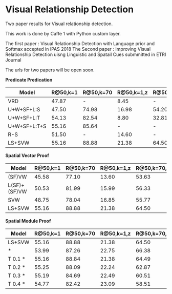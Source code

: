 # Visual Relationship Detection
Two paper results for Visual relationship detection. 

This work is done by Caffe 1 with Python custom layer.

The first paper : Visual Relationship Detection with Language prior and Softmax accepted in IPAS 2018
The Second paper : Improving Visual Relationship Detection uisng Linguistic and Spatail Cues submmitted in ETRI Journal

The urls for two papers will be open soon.

**Predicate Predication**

| Model         | R@50,k=1      | R@50,k=70     | R@50,k=1,z    | R@50,k=70,z   |
| ------------- | ------------- | ------------- | ------------- | ------------- |
| VRD           | 47.87         | -             | 8.45          | -             |
| U+W+SF+L:S    | 47.50         | 74.98         | 16.98         | 54.20         |
| U+W+SF+L:T    | 54.13         | 82.54         | 8.80          | 32.81         |
| U+W+SF+L:T+S  | 55.16         | 85.64         | -             | -             |
| R-S           | 51.50         | -             | 14.60         | -             |
| LS+SVW        | 55.16         | 88.88         | 21.38         | 64.50         |

**Spatial Vector Proof**

| Model         | R@50,k=1      | R@50,k=70     | R@50,k=1,z    | R@50,k=70,z   |
| ------------- | ------------- | ------------- | ------------- | ------------- |
| (SF)VW        | 45.58         | 77.10         | 13.60         | 53.63         |
| L(SF)+(SF)VW  | 50.53         | 81.99         | 15.99         | 56.33         |
| SVW           | 48.75         | 78.04         | 16.85         | 55.77         |
| LS+SVW        | 55.16         | 88.88         | 21.38         | 64.50         |

**Spatial Module Proof**

| Model         | R@50,k=1      | R@50,k=70     | R@50,k=1,z    | R@50,k=70,z   |
| ------------- | ------------- | ------------- | ------------- | ------------- |
| LS+SVW        | 55.16         | 88.88         | 21.38         | 64.50         |
| *             | 53.99         | 87.26         | 22.75         | 66.38         |
| T 0.1 *       | 55.16         | 88.84         | 21.38         | 64.49         |
| T 0.2 *       | 55.25         | 88.09         | 22.24         | 62.87         |
| T 0.3 *       | 55.19         | 84.69         | 22.49         | 60.51         |
| T 0.4 *       | 54.77         | 82.42         | 23.09         | 58.51         |

